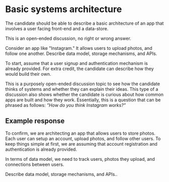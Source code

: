 # Basic systems architecture 

The candidate should be able to describe a basic architecture of an app that involves a user facing front-end and a data-store.

This is an open-ended discussion, no right or wrong answer.

Consider an app like "Instagram." It allows users to upload photos, and follow one another. Describe data model, storage mechanisms, and APIs.

To start, assume that a user signup and authentication mechanism is already provided. For extra credit, the candidate can describe how they would build their own.

This is a purposely open-ended discussion topic to see how the candidate thinks of systems and whether they can explain their ideas. This type of a discussion also shows whether the candidate is curious about how common apps are built and how they work. Essentially, this is a question that can be phrased as follows: _”How do you think Instagram works?”_

## Example response

To confirm, we are architecting an app that allows users to store photos. Each user can setup an account, upload photos, and follow other users. To keep things simple at first, we are assuming that account registration and authentication is already provided.

In terms of data model, we need to track users, photos they upload, and connections between users.









Describe data model, storage mechanisms, and APIs..
